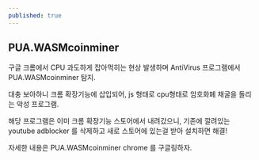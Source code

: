 ```yaml
---
published: true
---
```

## PUA.WASMcoinminer

구글 크롬에서 CPU 과도하게 잡아먹히는 현상 발생하며 AntiVirus 프로그램에서 PUA.WASMcoinminer 탐지.

대충 보아하니  크롬 확장기능에 삽입되어,  js 형태로 cpu형태로 암호화폐 채굴을 돌리는 악성 프로그램.

해당 프로그램은 이미 크롬 확장기능 스토어에서 내려갔으니, 기존에 깔려있는 youtube adblocker 를 삭제하고 새로 스토어에 있는걸 받아 설치하면 해결!

자세한 내용은 PUA.WASMcoinminer chrome 를 구글링하자.


